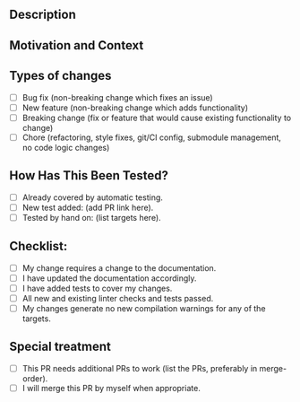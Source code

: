 <!--- Provide a general summary of your changes in the Title above -->

## Description
<!--- Describe your changes shortly -->

## Motivation and Context
<!--- Why is this change required? What problem does it solve? -->
<!--- If it fixes an open issue, please link to the issue here. -->

## Types of changes
<!--- What types of changes does your code introduce? Put an `x` in all the boxes that apply: -->
- [ ] Bug fix (non-breaking change which fixes an issue)
- [ ] New feature (non-breaking change which adds functionality)
- [ ] Breaking change (fix or feature that would cause existing functionality to change)
- [ ] Chore (refactoring, style fixes, git/CI config, submodule management, no code logic changes)

<!--- In case of breaking change - please advice here what needs to be done in dependent projects. -->

## How Has This Been Tested?
<!--- Please describe in detail how you tested your changes. -->
<!--- Include details of your testing environment, and the tests you ran to -->
- [ ] Already covered by automatic testing.
- [ ] New test added: (add PR link here).
- [ ] Tested by hand on: (list targets here).

## Checklist:
<!--- Go over all the following points, and put an `x` in all the boxes that apply. -->
<!--- If you're unsure about any of these, don't hesitate to ask. We're here to help! -->
- [ ] My change requires a change to the documentation.
- [ ] I have updated the documentation accordingly.
- [ ] I have added tests to cover my changes.
- [ ] All new and existing linter checks and tests passed.
- [ ] My changes generate no new compilation warnings for any of the targets.

## Special treatment

- [ ] This PR needs additional PRs to work (list the PRs, preferably in merge-order).
- [ ] I will merge this PR by myself when appropriate.
